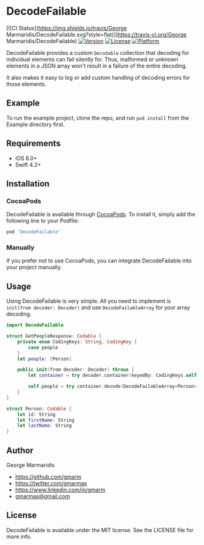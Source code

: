 # DecodeFailable

[![CI Status](https://img.shields.io/travis/George Marmaridis/DecodeFailable.svg?style=flat)](https://travis-ci.org/George Marmaridis/DecodeFailable)
[![Version](https://img.shields.io/cocoapods/v/DecodeFailable.svg?style=flat)](https://cocoapods.org/pods/DecodeFailable)
[![License](https://img.shields.io/cocoapods/l/DecodeFailable.svg?style=flat)](https://cocoapods.org/pods/DecodeFailable)
[![Platform](https://img.shields.io/cocoapods/p/DecodeFailable.svg?style=flat)](https://cocoapods.org/pods/DecodeFailable)

DecodeFailable provides a custom `Decodable` collection that decoding for individual elements can fail silently for.
Thus, malformed or unknown elements in a JSON array won't result in a failure of the entire decoding.

It also makes it easy to log or add custom handling of decoding errors for those elements.

## Example

To run the example project, clone the repo, and run `pod install` from the Example directory first.

## Requirements

- iOS 8.0+
- Swift 4.2+

## Installation

### CocoaPods

DecodeFailable is available through [CocoaPods](https://cocoapods.org). To install
it, simply add the following line to your Podfile:

```ruby
pod 'DecodeFailable'
```

### Manually

If you prefer not to use CocoaPods, you can integrate DecodeFailable into your project manually.

## Usage

Using DecodeFailable is very simple. All you need to implement is ` init(from decoder: Decoder)` and use `DecodeFailableArray` for your array decoding.

```swift
import DecodeFailable

struct GetPeopleResponse: Codable {
    private enum CodingKeys: String, CodingKey {
        case people
    }
    let people: [Person]

    public init(from decoder: Decoder) throws {
        let container = try decoder.container(keyedBy: CodingKeys.self)

        self.people = try container.decode(DecodeFailableArray<Person>.self, forKey: .people).elements
    }
}

struct Person: Codable {
    let id: String
    let firstName: String
    let lastName: String
}
```

## Author

George Marmaridis

- https://github.com/gmarm
- https://twitter.com/gmarmas
- https://www.linkedin.com/in/gmarm
- gmarmas@gmail.com

## License

DecodeFailable is available under the MIT license. See the LICENSE file for more info.
